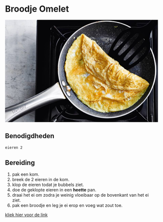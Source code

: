 # Broodje Omelet

![fotogerecht](omelet_JPG.jpg)

## Benodigdheden

````
eieren 2
````

## Bereiding

1. pak een kom.
2. breek de 2 eieren in de kom.
3. klop de eieren todat je bubbels ziet.
4. doe de geklopte eieren in een **heette** pan.
5. draai het ei om zodra je weinig vloeibaar op de bovenkant van het ei ziet.
6. pak een broodje en leg je ei erop en voeg wat zout toe.

[kliek hier voor de link](https://github.com/IanSchaafsma/les05/tree/main)
